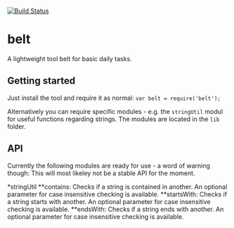 [![Build Status](https://travis-ci.org/lxanders/belt.svg?branch=master)](https://travis-ci.org/lxanders/belt)

# belt

A lightweight tool belt for basic daily tasks.

## Getting started

Just install the tool and require it as normal: `var belt = require('belt');`

Alternatively you can require specific modules - e.g. the `stringUtil` modul for useful functions regarding strings. The modules are located in the `lib` folder.

## API

Currently the following modules are ready for use - a word of warning though: This will most likeley not be a stable API for the moment.

*stringUtil
**contains: Checks if a string is contained in another. An optional parameter for case insensitive checking is available.
**startsWith: Checks if a string starts with another. An optional parameter for case insensitive checking is available.
**endsWith: Checks if a string ends with another. An optional parameter for case insensitive checking is available.
